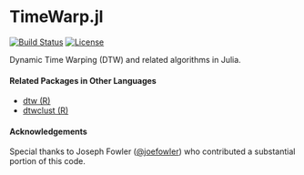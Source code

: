 # TimeWarp.jl

[![Build Status][build-img]][build-url]
[![License](http://img.shields.io/badge/license-MIT-brightgreen.svg?style=flat)](LICENSE.md)

Dynamic Time Warping (DTW) and related algorithms in Julia.

#### Related Packages in Other Languages

* [dtw (R)](http://dtw.r-forge.r-project.org/)
* [dtwclust (R)](https://github.com/asardaes/dtwclust)

#### Acknowledgements

Special thanks to Joseph Fowler ([@joefowler](https://github.com/joefowler)) who contributed a substantial portion of this code. 

[build-img]: https://travis-ci.org/ahwillia/TimeWarp.jl.svg?branch=master
[build-url]: https://travis-ci.org/ahwillia/TimeWarp.jl
